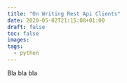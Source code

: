 ```yaml
---
title: "On Writing Rest Api Clients"
date: 2020-05-02T21:15:08+01:00
draft: false
toc: false
images:
tags: 
  - python
---
```


Bla bla bla
